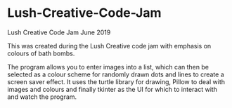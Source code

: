 # Lush-Creative-Code-Jam
Lush Creative Code Jam June 2019

This was created during the Lush Creative code jam with emphasis on colours of bath bombs.

The program allows you to enter images into a list, which can then be selected
as a colour scheme for randomly drawn dots and lines to create a screen saver
effect.
It uses the turtle library for drawing, Pillow to deal with images and colours
and finally tkinter as the UI for which to interact with and watch the program.
